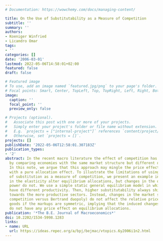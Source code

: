 ```yaml
---
# Documentation: https://wowchemy.com/docs/managing-content/

title: On the Use of Substitutability as a Measure of Competition
subtitle: ''
summary: ''
authors:
- Koeniger Winfried
- Licandro Omar
tags:
- ''
categories: []
date: '2006-03-01'
lastmod: 2022-05-06T14:58:01+02:00
featured: false
draft: false

# Featured image
# To use, add an image named `featured.jpg/png` to your page's folder.
# Focal points: Smart, Center, TopLeft, Top, TopRight, Left, Right, BottomLeft, Bottom, BottomRight.
image:
  caption: ''
  focal_point: ''
  preview_only: false

# Projects (optional).
#   Associate this post with one or more of your projects.
#   Simply enter your project's folder or file name without extension.
#   E.g. `projects = ["internal-project"]` references `content/project/deep-learning/index.md`.
#   Otherwise, set `projects = []`.
projects: []
publishDate: '2022-05-06T12:58:01.307183Z'
publication_types:
- '2'
abstract: In the recent macro literature the effect of competition has been analyzed
  by comparing economies with the same market structure but different degrees of substitutability.
  In this note, we argue that this approach may mingle the price effect of competition
  with a pure allocation effect. To illustrate the limitations of using the elasticity
  of substitution as a measure of competition, we present an example in which changes
  in the elasticity alter equilibrium allocations, but changes in the degree of market
  power do not. We use a simple static general equilibrium model in which sectors
  have different productivity. Then, higher substitutability always shifts resources
  towards the more productive sectors. Instead, changes in the market structure (monopolistic
  competition versus Bertrand duopoly) do not affect the relative price of consumption
  goods if the markups are symmetric, implying that the induced changes in competition
  do not have any price effect on equilibrium allocations.
publication: '*The B.E. Journal of Macroeconomics*'
doi: 10.2202/1534-5998.1283
links:
- name: URL
  url: https://ideas.repec.org/a/bpj/bejmac/vtopics.6y2006i1n2.html
---
```

